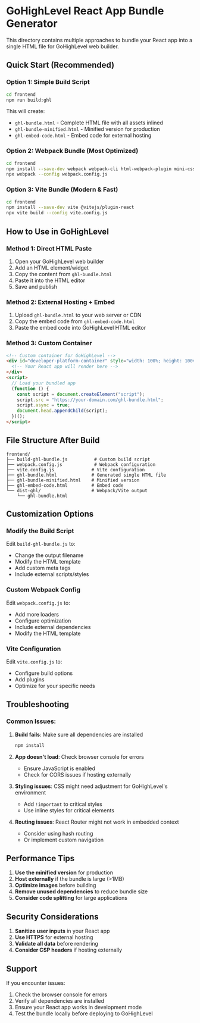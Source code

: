 # GoHighLevel React App Bundle Generator

This directory contains multiple approaches to bundle your React app into a single HTML file for GoHighLevel web builder.

## Quick Start (Recommended)

### Option 1: Simple Build Script

```bash
cd frontend
npm run build:ghl
```

This will create:

- `ghl-bundle.html` - Complete HTML file with all assets inlined
- `ghl-bundle-minified.html` - Minified version for production
- `ghl-embed-code.html` - Embed code for external hosting

### Option 2: Webpack Bundle (Most Optimized)

```bash
cd frontend
npm install --save-dev webpack webpack-cli html-webpack-plugin mini-css-extract-plugin css-minimizer-webpack-plugin terser-webpack-plugin ts-loader css-loader
npx webpack --config webpack.config.js
```

### Option 3: Vite Bundle (Modern & Fast)

```bash
cd frontend
npm install --save-dev vite @vitejs/plugin-react
npx vite build --config vite.config.js
```

## How to Use in GoHighLevel

### Method 1: Direct HTML Paste

1. Open your GoHighLevel web builder
2. Add an HTML element/widget
3. Copy the content from `ghl-bundle.html`
4. Paste it into the HTML editor
5. Save and publish

### Method 2: External Hosting + Embed

1. Upload `ghl-bundle.html` to your web server or CDN
2. Copy the embed code from `ghl-embed-code.html`
3. Paste the embed code into GoHighLevel HTML editor

### Method 3: Custom Container

```html
<!-- Custom container for GoHighLevel -->
<div id="developer-platform-container" style="width: 100%; height: 100vh;">
  <!-- Your React app will render here -->
</div>
<script>
  // Load your bundled app
  (function () {
    const script = document.createElement("script");
    script.src = "https://your-domain.com/ghl-bundle.html";
    script.async = true;
    document.head.appendChild(script);
  })();
</script>
```

## File Structure After Build

```
frontend/
├── build-ghl-bundle.js          # Custom build script
├── webpack.config.js            # Webpack configuration
├── vite.config.js              # Vite configuration
├── ghl-bundle.html             # Generated single HTML file
├── ghl-bundle-minified.html    # Minified version
├── ghl-embed-code.html         # Embed code
└── dist-ghl/                   # Webpack/Vite output
    └── ghl-bundle.html
```

## Customization Options

### Modify the Build Script

Edit `build-ghl-bundle.js` to:

- Change the output filename
- Modify the HTML template
- Add custom meta tags
- Include external scripts/styles

### Custom Webpack Config

Edit `webpack.config.js` to:

- Add more loaders
- Configure optimization
- Include external dependencies
- Modify the HTML template

### Vite Configuration

Edit `vite.config.js` to:

- Configure build options
- Add plugins
- Optimize for your specific needs

## Troubleshooting

### Common Issues:

1. **Build fails**: Make sure all dependencies are installed

   ```bash
   npm install
   ```

2. **App doesn't load**: Check browser console for errors

   - Ensure JavaScript is enabled
   - Check for CORS issues if hosting externally

3. **Styling issues**: CSS might need adjustment for GoHighLevel's environment

   - Add `!important` to critical styles
   - Use inline styles for critical elements

4. **Routing issues**: React Router might not work in embedded context
   - Consider using hash routing
   - Or implement custom navigation

## Performance Tips

1. **Use the minified version** for production
2. **Host externally** if the bundle is large (>1MB)
3. **Optimize images** before building
4. **Remove unused dependencies** to reduce bundle size
5. **Consider code splitting** for large applications

## Security Considerations

1. **Sanitize user inputs** in your React app
2. **Use HTTPS** for external hosting
3. **Validate all data** before rendering
4. **Consider CSP headers** if hosting externally

## Support

If you encounter issues:

1. Check the browser console for errors
2. Verify all dependencies are installed
3. Ensure your React app works in development mode
4. Test the bundle locally before deploying to GoHighLevel
